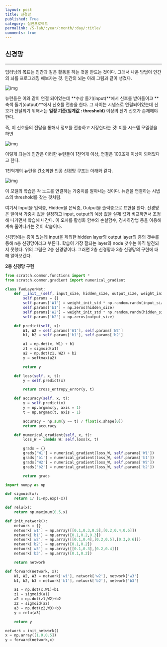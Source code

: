 ```yaml
---
layout: post
title: 신경망
published: True
category: 실전프로젝트
permalink: /S-lab/:year/:month/:day/:title/
comments: true
---
```


## 신경망

-------------------

딥러닝의 목표는 인간과 같은 활동을 하는 것을 만드는 것이다. 그래서 나온 방법이 인간의 뇌를 프로그래밍 해보자는 것. 인간의 뇌는 아래 그림과 같이 생겼다.

![img](https://cdn-images-1.medium.com/max/1600/1*TplMe47nTqISq_w7h4pzNA.png)

뉴런들은 이와 같이 연결 되어있는데 **수상 돌기(input)**에서 신호를 받아들이고 **축색 돌기(output)**에서 신호를 전송을 한다. 그 사이는 시냅스로 연결되어있는데 신호가 전달되기 위해서는 **일정 기준(임계값 : threshold)** 이상의 전기 신호가 존재해야 한다.

즉, 이 신호들의 전달을 통해서 정보를 전송하고 저장한다는 것! 이를 시스템 모델링을 하면

![img](https://cdn-images-1.medium.com/max/1600/1*7vzFM8JltjKaEahFIBg0Dw.png)

이렇게 되는데 인간은 이러한 뉴런들이 1천억개 이상, 연결은 100조개 이상이 되어있다고 한다.

1천억개의 뉴런을 간소화한 인공 신경망 구조는 아래와 같다.

![img](https://cdn-images-1.medium.com/max/1600/1*QdHgHEyYPQHfG-mKNLFtWA.png)

이 모델의 학습은 각 노드를 연결하는 가중치를 알아내는 것이다. 뉴런을 연결하는 시냅스의 threshold를 찾는 것처럼.

여기서 Input을 입력층, Hidden을 은닉층, Output을 출력층으로 표현을 한다. 신경망은 알아서 가중치 값을 설정하고 input, output의 예상 값을 실제 값과 비교하면서 조정해 나가면서 학습해 나간다. 이 오차를 활성화 함수와 손실함수, 경사하강법 등을 이용해 계속 줄여나가는 것이 학습이다.

신경망에는 층이 있는데 input을 제외한 hidden layer와 output layer의 층의 갯수를 통해 n층 신경망이라고 부른다. 학습이 가장 잘되는 layer와 node 갯수는 아직 발견되지 못했다. 위의 그림은 2층 신경망이다. 그러면 2층 신경망과 3층 신경망의 구현에 대해 알아보겠다.



**2층 신경망 구현**

```python
from scratch.common.functions import *
from scratch.common.gradient import numerical_gradient

class TwoLayerNet:
    def __init__(self, input_size, hidden_size, output_size, weight_init_std=0.01):
        self.params = {}
        self.params['W1'] = weight_init_std * np.random.randn(input_size, hidden_size)
        self.params['b1'] = np.zeros(hidden_size)
        self.params['W2'] = weight_init_std * np.random.randn(hidden_size, output_size)
        self.params['b2'] = np.zeros(output_size)

    def predict(self, x):
        W1, W2 = self.params['W1'], self.params['W2']
        b1, b2 = self.params['b1'], self.params['b2']

        a1 = np.dot(x, W1) + b1
        z1 = sigmoid(a1)
        a2 = np.dot(z1, W2) + b2
        y = softmax(a2)

        return y

    def loss(self, x, t):
        y = self.predict(x)

        return cross_entropy_error(y, t)

    def accuracy(self, x, t):
        y = self.predict(x)
        y = np.argmax(y, axis = 1)
        t = np.argmax(t, axis = 1)

        accuracy = np.sum(y == t) / float(x.shape[0])
        return accuracy

    def numerical_gradient(self, x, t):
        loss_W = lambda W: self.loss(x, t)

        grads = {}
        grads['W1'] = numerical_gradient(loss_W, self.params['W1'])
        grads['b1'] = numerical_gradient(loss_W, self.params['b1'])
        grads['W2'] = numerical_gradient(loss_W, self.params['W2'])
        grads['b2'] = numerical_gradient(loss_W, self.params['b2'])

        return grads
```



```python
import numpy as np

def sigmoid(x):
    return 1/ (1+np.exp(-x))

def relu(x):
    return np.maximum(0.5,x)

def init_network():
    network = {}
    network['w1'] = np.array([[0.1,0.3,0.5],[0.2,0.4,0.6]])
    network['b1'] = np.array([0.1,0.2,0.3])
    network['w2'] = np.array([[0.1,0.4],[0.2,0.5],[0.3,0.6]])
    network['b2'] = np.array([0.1,0.2])
    network['w3'] = np.array([[0.1,0.3],[0.2,0.4]])
    network['b3'] = np.array([0.1,0.2])

    return network

def forward(network, x):
    W1, W2, W3 = network['w1'], network['w2'], network['w3']
    b1, b2, b3 = network['b1'], network['b2'], network['b3']

    a1 = np.dot(x,W1)+b1
    z1 = sigmoid(a1)
    a2 = np.dot(z1,W2)+b2
    z2 = sigmoid(a2)
    a3 = np.dot(z2,W3)+b3
    y = relu(a3)

    return y

network = init_network()
x = np.array([1.0,0.5])
y = forward(network,x)
```

